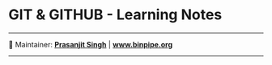 # GIT & GITHUB - Learning Notes

___
:ledger: Maintainer: **[Prasanjit Singh](https://www.linkedin.com/in/prasanjit-singh)** | **www.binpipe.org**
___
